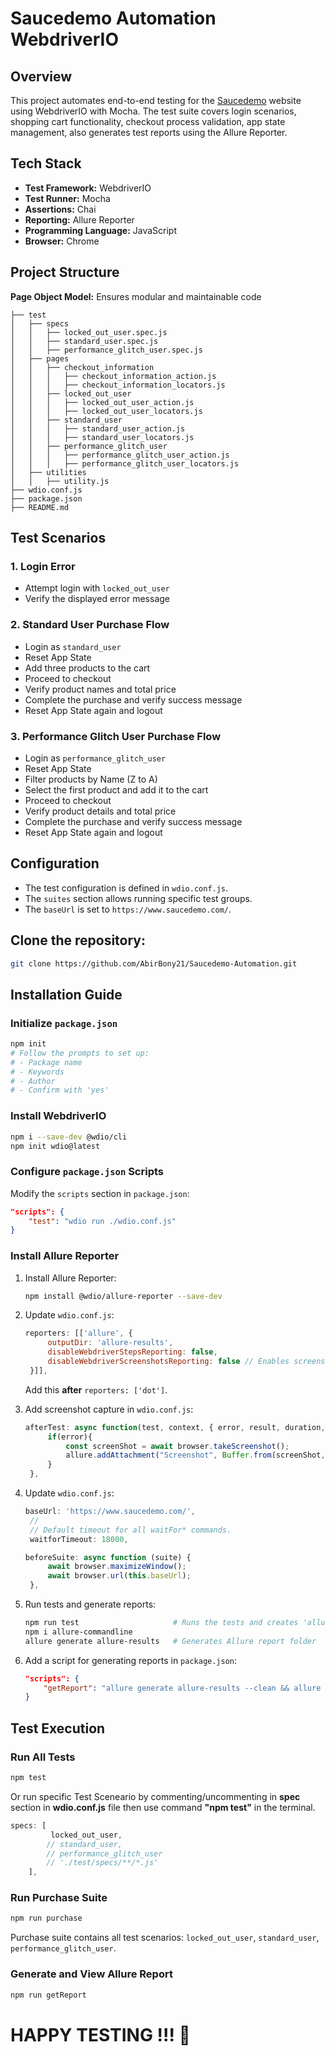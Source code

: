 # Saucedemo Automation WebdriverIO

## Overview
This project automates end-to-end testing for the [Saucedemo](https://www.saucedemo.com/) website using WebdriverIO with Mocha. The test suite covers login scenarios, shopping cart functionality, checkout process validation, app state management, also generates test reports using the Allure Reporter.

## Tech Stack
- **Test Framework:** WebdriverIO
- **Test Runner:** Mocha
- **Assertions:** Chai
- **Reporting:** Allure Reporter
- **Programming Language:** JavaScript
- **Browser:** Chrome

## Project Structure
**Page Object Model:** Ensures modular and maintainable code
```
├── test
│   ├── specs
│   │   ├── locked_out_user.spec.js
│   │   ├── standard_user.spec.js
│   │   ├── performance_glitch_user.spec.js
│   ├── pages
│   │   ├── checkout_information
│   │   │   ├── checkout_information_action.js
│   │   │   ├── checkout_information_locators.js
│   │   ├── locked_out_user
│   │   │   ├── locked_out_user_action.js
│   │   │   ├── locked_out_user_locators.js
│   │   ├── standard_user
│   │   │   ├── standard_user_action.js
│   │   │   ├── standard_user_locators.js
│   │   ├── performance_glitch_user
│   │   │   ├── performance_glitch_user_action.js
│   │   │   ├── performance_glitch_user_locators.js
│   ├── utilities
│   │   ├── utility.js
├── wdio.conf.js
├── package.json
├── README.md
```

## Test Scenarios
### 1. Login Error
- Attempt login with `locked_out_user`
- Verify the displayed error message

### 2. Standard User Purchase Flow
- Login as `standard_user`
- Reset App State
- Add three products to the cart
- Proceed to checkout
- Verify product names and total price
- Complete the purchase and verify success message
- Reset App State again and logout

### 3. Performance Glitch User Purchase Flow
- Login as `performance_glitch_user`
- Reset App State
- Filter products by Name (Z to A)
- Select the first product and add it to the cart
- Proceed to checkout
- Verify product details and total price
- Complete the purchase and verify success message
- Reset App State again and logout

## Configuration
- The test configuration is defined in `wdio.conf.js`.
- The `suites` section allows running specific test groups.
- The `baseUrl` is set to `https://www.saucedemo.com/`.


## Clone the repository:
   ```sh
   git clone https://github.com/AbirBony21/Saucedemo-Automation.git
   ```


## Installation Guide

### Initialize `package.json`
```sh
npm init
# Follow the prompts to set up:
# - Package name
# - Keywords
# - Author
# - Confirm with 'yes'
```

### Install WebdriverIO
```sh
npm i --save-dev @wdio/cli
npm init wdio@latest
```

### Configure `package.json` Scripts
Modify the `scripts` section in `package.json`:
```json
"scripts": {
    "test": "wdio run ./wdio.conf.js"
}
```

### Install Allure Reporter

1. Install Allure Reporter:
   ```sh
   npm install @wdio/allure-reporter --save-dev
   ```
2. Update `wdio.conf.js`:
   ```js
   reporters: [['allure', {
        outputDir: 'allure-results',
        disableWebdriverStepsReporting: false,
        disableWebdriverScreenshotsReporting: false // Enables screenshot capture
    }]],
   ```
   Add this **after** `reporters: ['dot']`.

3. Add screenshot capture in `wdio.conf.js`:
   ```js
   afterTest: async function(test, context, { error, result, duration, passed, retries }) {
        if(error){
            const screenShot = await browser.takeScreenshot();
            allure.addAttachment("Screenshot", Buffer.from(screenShot,"base64"),"failure/png");
        }
    },
   ```

4. Update `wdio.conf.js`:
   ```js
   baseUrl: 'https://www.saucedemo.com/',
    //
    // Default timeout for all waitFor* commands.
    waitforTimeout: 18000,
   ```
   ```js
   beforeSuite: async function (suite) {
        await browser.maximizeWindow();
        await browser.url(this.baseUrl);
    },
   ```

5. Run tests and generate reports:
   ```sh
   npm run test                     # Runs the tests and creates 'allure-results' folder
   npm i allure-commandline
   allure generate allure-results   # Generates Allure report folder
   ```

6. Add a script for generating reports in `package.json`:
   ```json
   "scripts": {
       "getReport": "allure generate allure-results --clean && allure open"
   }
   ```

## Test Execution
### Run All Tests
```sh
npm test
```
Or run specific Test Sceneario by commenting/uncommenting in **spec** section in **wdio.conf.js** file then use command **"npm test"** in the terminal.
```js
specs: [
         locked_out_user,
        // standard_user,
        // performance_glitch_user
        // './test/specs/**/*.js'
    ],
```

### Run Purchase Suite
```sh
npm run purchase
```
Purchase suite contains all test scenarios: `locked_out_user`, `standard_user`, `performance_glitch_user`.

### Generate and View Allure Report
```sh
npm run getReport
```

# HAPPY TESTING !!! :tada:

